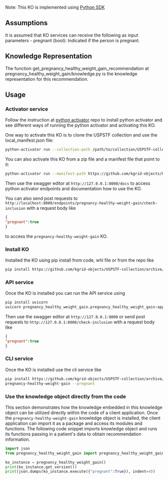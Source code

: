 Note: This KO is implemented using [Python SDK](https://github.com/kgrid/python-sdk)

## Assumptions
It is assumed that KO services can receive the following as input parameters
    - pregnant (bool): Indicated if the person is pregnant.

## Knowledge Representation  
The function get_pregnancy_healthy_weight_gain_recommendation at pregnancy_healthy_weight_gain/knowledge.py is the knowledge representation for this recommendation.

## Usage
### Activator service
Follow the instruction at [python activator](https://github.com/kgrid/python-activator/blob/main/README.md) repo to install python activator and see different ways of running the python activator and activating this KO.

One way to activate this KO is to clone the USPSTF collection and use the local_manifest.json file: 
```bash
python-activator run --collection-path /path/to/collection/USPSTF-collection
```

You can also activate this KO from a zip file and a manifest file that point to it:
```bash
python-activator run --manifest-path https://github.com/kgrid-objects/USPSTF-collection/releases/download/1.0/manifest.json
```

Then use the swagger editor at `http://127.0.0.1:8000/docs` to access python activator endpoints and documentation how to use the KO.

You can also send post requests to `http://localhost:8000/endpoints/pregnancy-healthy-weight-gain/check-inclusion` with a request body like
```json
{
"pregnant":true
}
```
to access the `pregnancy-healthy-weight-gain` KO.

### Install KO
Installed the KO using pip install from code, whl file or from the repo like
```bash
pip install https://github.com/kgrid-objects/USPSTF-collection/archive/refs/heads/testSDK.zip#subdirectory=pregnancy-healthy-weight-gain
```
### API service
Once the KO is installed you can run the API service using
```bash
pip install uvicorn 
uvicorn pregnancy_healthy_weight_gain.pregnancy_healthy_weight_gain:app
```

Then use the swagger editor at `http://127.0.0.1:8000` or send post requests to `http://127.0.0.1:8000/check-inclusion` with a request body like
```json
{
"pregnant":true
}
``` 

### CLI service
Once the KO is installed use the cli service like
```bash
pip install https://github.com/kgrid-objects/USPSTF-collection/archive/refs/heads/testSDK.zip#subdirectory=pregnancy-healthy-weight-gain
pregnancy-healthy-weight-gain --pregnant
```
### Use the knowledge object directly from the code
This section demonstrates how the knowledge embedded in this knowledge object can be utilized directly within the code of a client application. Once the `pregnancy-healthy-weight-gain` knowledge object is installed, the client application can import it as a package and access its modules and functions. The following code snippet imports knowledge object and runs its functions passing in a patient's data to obtain recommendation information.

```python
import json
from pregnancy_healthy_weight_gain import pregnancy_healthy_weight_gain

ko_instance = pregnancy_healthy_weight_gain()
print(ko_instance.get_version())
print(json.dumps(ko_instance.execute({"pregnant":True}), indent=4))
```